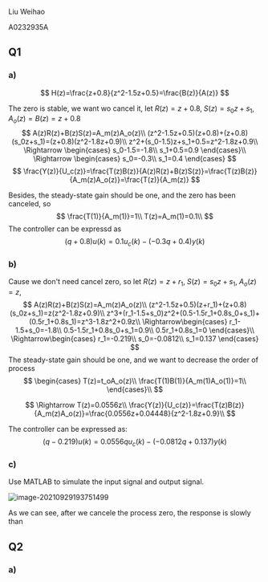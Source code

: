 Liu Weihao

A0232935A

## Q1

### a)

$$
H(z)=\frac{z+0.8}{z^2-1.5z+0.5}=\frac{B(z)}{A(z)}
$$

The zero is stable, we want wo cancel it, let $R(z)=z+0.8,\;S(z)=s_0z+s_1,\;A_o(z)=B(z)=z+0.8$
$$
A(z)R(z)+B(z)S(z)=A_m(z)A_o(z)\\
(z^2-1.5z+0.5)(z+0.8)+(z+0.8)(s_0z+s_1)=(z+0.8)(z^2-1.8z+0.9)\\
z^2+(s_0-1.5)z+s_1+0.5=z^2-1.8z+0.9\\
\Rightarrow
\begin{cases}
s_0-1.5=-1.8\\
s_1+0.5=0.9
\end{cases}\\
\Rightarrow
\begin{cases}
s_0=-0.3\\
s_1=0.4
\end{cases}
$$
$$
\frac{Y(z)}{U_c(z)}=\frac{T(z)B(z)}{A(z)R(z)+B(z)S(z)}=\frac{T(z)B(z)}{A_m(z)A_o(z)}=\frac{T(z)}{A_m(z)}
$$

Besides, the steady-state gain should be one, and the zero has been canceled, so
$$
\frac{T(1)}{A_m(1)}=1\\
T(z)=A_m(1)=0.1\\
$$
The controller can be expressd as
$$
(q+0.8)u(k)=0.1u_c(k)-(-0.3q+0.4)y(k)
$$

### b)

Cause we don't need cancel zero, so let $R(z)=z+r_1,\;S(z)=s_0z+s_1,\;A_o(z)=z$,
$$
A(z)R(z)+B(z)S(z)=A_m(z)A_o(z)\\
(z^2-1.5z+0.5)(z+r_1)+(z+0.8)(s_0z+s_1)=z(z^2-1.8z+0.9)\\
z^3+(r_1-1.5+s_0)z^2+(0.5-1.5r_1+0.8s_0+s_1)+(0.5r_1+0.8s_1)=z^3-1.8z^2+0.9z\\
\Rightarrow\begin{cases}
r_1-1.5+s_0=-1.8\\
0.5-1.5r_1+0.8s_0+s_1=0.9\\
0.5r_1+0.8s_1=0
\end{cases}\\
\Rightarrow\begin{cases}
r_1=-0.219\\
s_0=-0.0812\\
s_1=0.137
\end{cases}
$$
The steady-state gain should be one, and we want to decrease the order of process
$$
\begin{cases}
T(z)=t_oA_o(z)\\
\frac{T(1)B(1)}{A_m(1)A_o(1)}=1\\
\end{cases}\\
$$

$$
\Rightarrow T(z)=0.0556z\\
\frac{Y(z)}{U_c(z)}=\frac{T(z)B(z)}{A_m(z)A_o(z)}=\frac{0.0556z+0.04448}{z^2-1.8z+0.9}\\
$$

The controller can be expressed as:
$$
(q-0.219)u(k)=0.0556qu_c(k)-(-0.0812q+0.137)y(k)
$$

### c)

Use MATLAB to simulate the input signal and output signal.



![image-20210929193751499](/home/lwh/.config/Typora/typora-user-images/image-20210929193751499.png)

As we can see, after we cancele the process zero, the response is slowly than

## Q2

### a)


